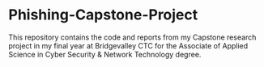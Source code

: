 # Phishing-Capstone-Project
This repository contains the code and reports from my Capstone research project in my final year at Bridgevalley CTC for the Associate of Applied Science in Cyber Security &amp; Network Technology degree.
